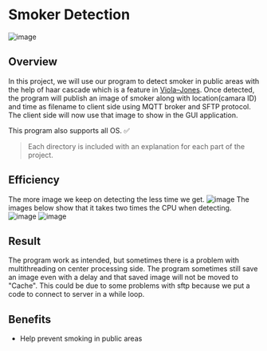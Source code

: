 # Smoker Detection
![image](https://user-images.githubusercontent.com/87508144/142571608-c2beee8f-f1e5-4a1b-9b9c-5b62111f0c31.png)

## Overview
In this project, we will use our program to detect smoker in public areas with the help of haar cascade which is a feature in [Viola–Jones](https://en.wikipedia.org/wiki/Viola%E2%80%93Jones_object_detection_framework). Once detected, the program will publish an image of smoker along with location(camara ID) and time as filename to client side using MQTT broker and SFTP protocol. The client side will now use that image to show in the GUI application. <br/>

This program also supports all OS. ✅

> Each directory is included with an explanation for each part of the project.

## Efficiency
The more image we keep on detecting the less time we get.
![image](https://user-images.githubusercontent.com/87508144/142568115-aa6e6da2-993b-4371-bc99-7a724c983744.png)
The images below show that it takes two times the CPU when detecting.
![image](https://user-images.githubusercontent.com/87508144/142594925-4d1433d6-068e-410b-a2aa-904e16494441.png)
![image](https://user-images.githubusercontent.com/87508144/142594935-3aff0e6c-bbf6-4ecc-8b93-577b20febd68.png)


## Result
The program work as intended, but sometimes there is a problem with multithreading on center processing side. The program sometimes still save an image even with a delay and that saved image will not be moved to "Cache". This could be due to some problems with sftp because we put a code to connect to server in a while loop.

## Benefits
- Help prevent smoking in public areas




